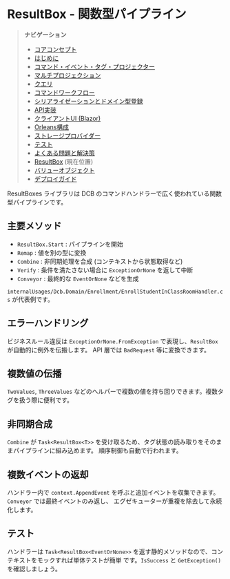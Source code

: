 # ResultBox - 関数型パイプライン

> **ナビゲーション**
> - [コアコンセプト](01_core_concepts.md)
> - [はじめに](02_getting_started.md)
> - [コマンド・イベント・タグ・プロジェクター](03_aggregate_command_events.md)
> - [マルチプロジェクション](04_multiple_aggregate_projector.md)
> - [クエリ](05_query.md)
> - [コマンドワークフロー](06_workflow.md)
> - [シリアライゼーションとドメイン型登録](07_json_orleans_serialization.md)
> - [API実装](08_api_implementation.md)
> - [クライアントUI (Blazor)](09_client_api_blazor.md)
> - [Orleans構成](10_orleans_setup.md)
> - [ストレージプロバイダー](11_dapr_setup.md)
> - [テスト](12_unit_testing.md)
> - [よくある問題と解決策](13_common_issues.md)
> - [ResultBox](14_result_box.md) (現在位置)
> - [バリューオブジェクト](15_value_object.md)
> - [デプロイガイド](16_deployment.md)

ResultBoxes ライブラリは DCB のコマンドハンドラーで広く使われている関数型パイプラインです。

## 主要メソッド

- `ResultBox.Start` : パイプラインを開始
- `Remap` : 値を別の型に変換
- `Combine` : 非同期処理を合成 (コンテキストから状態取得など)
- `Verify` : 条件を満たさない場合に `ExceptionOrNone` を返して中断
- `Conveyor` : 最終的な `EventOrNone` などを生成

`internalUsages/Dcb.Domain/Enrollment/EnrollStudentInClassRoomHandler.cs` が代表例です。

## エラーハンドリング

ビジネスルール違反は `ExceptionOrNone.FromException` で表現し、`ResultBox` が自動的に例外を伝搬します。
API 層では `BadRequest` 等に変換できます。

## 複数値の伝播

`TwoValues`, `ThreeValues` などのヘルパーで複数の値を持ち回りできます。複数タグを扱う際に便利です。

## 非同期合成

`Combine` が `Task<ResultBox<T>>` を受け取るため、タグ状態の読み取りをそのままパイプラインに組み込めます。
順序制御も自動で行われます。

## 複数イベントの返却

ハンドラー内で `context.AppendEvent` を呼ぶと追加イベントを収集できます。`Conveyor` では最終イベントのみ返し、
エグゼキューターが重複を除去して永続化します。

## テスト

ハンドラーは `Task<ResultBox<EventOrNone>>` を返す静的メソッドなので、コンテキストをモックすれば単体テストが簡単
です。`IsSuccess` と `GetException()` を確認しましょう。
